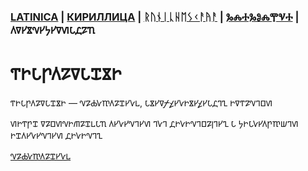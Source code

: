 ### [LATINICA](../Latn/Gosudarstvo.md) | [КИРИЛЛИЦА](../Cyrl/Государство.md) | [ᚱᚢᚾᛁᚳᚺᛖᛊᚲᚨᚤᚨ](../Runr/ᚷᛟᛊᚢᛞᚨᚱᛊᛏᚡᛟ.md) | [ⰃⰎⰀⰃⰑⰎⰉⰜⰀ](../Glag/Ⰳⱁⱄⱆⰴⰰⱃⱄⱅⰲⱁ.md) | 𐍓𐍠𐍔𐍮𐍝𐍔𐍟𐍔𐍠𐍜𐍡𐍚𐍐𐍴

# 𐍒𐍞𐍡𐍣𐍓𐍐𐍠𐍡𐍢𐍮𐍞

𐍒𐍞𐍡𐍣𐍓𐍐𐍠𐍡𐍢𐍮𐍞 — 𐍝𐍐𐍑𐍛𐍳𐍓𐍐𐍢𐍔𐍛𐍰, 𐍡𐍮𐍔𐍠𐍬𐍤𐍔𐍛𐍞𐍮𐍔𐍤𐍔𐍡𐍚𐍙𐍧 𐍞𐍠𐍒𐍐𐍝𐍙𐍗𐍜

𐍜𐍞𐍒𐍣𐍢 𐍠𐍐𐍗𐍜𐍝𐍞𐍕𐍐𐍢𐍰𐍡𐍴 𐍓𐍔𐍛𐍔𐍝𐍙𐍔𐍜 𐍙𐍛𐍙 𐍚𐍞𐍛𐍞𐍝𐍙𐍗𐍐𐍭𐍙𐍔𐍧 𐍡 𐍟𐍞𐍡𐍛𐍔𐍓𐍣𐍳𐍦𐍙𐍜 𐍞𐍢𐍓𐍔𐍛𐍔𐍝𐍙𐍔𐍜 𐍚𐍞𐍛𐍞𐍝𐍙𐍧

[𐍝𐍐𐍑𐍛𐍳𐍓𐍐𐍢𐍔𐍛𐍰](𐍝𐍐𐍑𐍛𐍳𐍓𐍐𐍢𐍔𐍛𐍰.𐍜𐍓)
